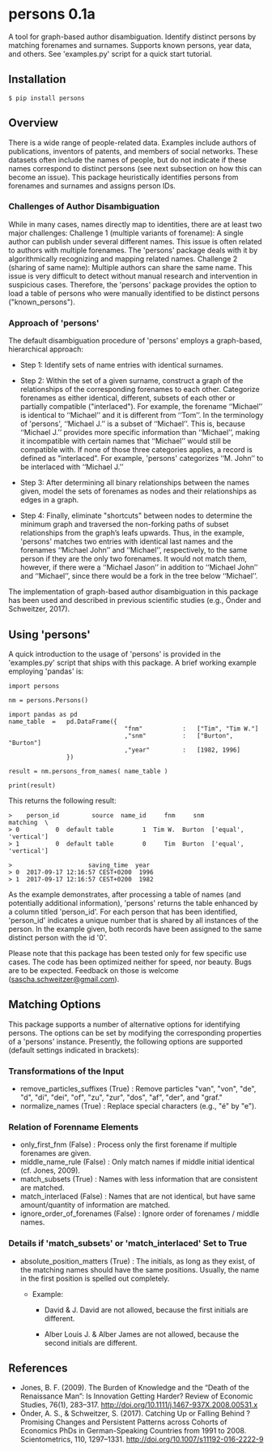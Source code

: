 # persons 0.1a
A tool for graph-based author disambiguation. Identify distinct persons by matching forenames and surnames. Supports known persons, year data, and others. See 'examples.py' script for a quick start tutorial.

## Installation

`$ pip install persons`

## Overview

There is a wide range of people-related data. Examples include authors of publications, inventors of patents, and members of social networks. These datasets often include the names of people, but do not indicate if these names correspond to distinct persons (see next subsection on how this can become an issue). This package heuristically identifies persons from forenames and surnames and assigns person IDs. 

### Challenges of Author Disambiguation

While in many cases, names directly map to identities, there are at least two major challenges: 
Challenge 1 (multiple variants of forename):
A single author can publish under several different names. This issue is often related to authors with multiple forenames. The 'persons' package deals with it by algorithmically recognizing and mapping related names.
Challenge 2 (sharing of same name):
Multiple authors can share the same name. This issue is very difficult to detect without manual research and intervention in suspicious cases. Therefore, the 'persons' package provides the option to load a table of persons who were manually identified to be distinct persons ("known_persons"). 

### Approach of 'persons'

The default disambiguation procedure of 'persons' employs a graph-based, hierarchical approach:

* Step 1: 
Identify sets of name entries with identical surnames. 

* Step 2: 
Within the set of a given surname, construct a graph of the relationships of the corresponding forenames to each other. Categorize forenames as either identical, different, subsets of each other or partially compatible ("interlaced"). For example, the forename ‘‘Michael’’ is identical to ‘‘Michael’’ and it is different from ‘‘Tom’’. In the terminology of 'persons', ‘‘Michael J.’’ is a subset of ‘‘Michael’’. This is, because ‘‘Michael J.’’ provides more specific information than ‘‘Michael’’, making it incompatible with certain names that ‘‘Michael’’ would still be compatible with. If none of those three categories applies, a record is defined as "interlaced". For example, 'persons' categorizes ‘‘M. John’’ to be interlaced with ‘‘Michael J.’’

* Step 3:
After determining all binary relationships between the names given, model the sets of forenames as nodes and their relationships as edges in a graph.

* Step 4:
Finally, eliminate "shortcuts" between nodes to determine the minimum graph and traversed the non-forking paths of subset relationships from the graph’s leafs upwards. Thus, in the example, 'persons' matches two entries with identical last names and the forenames ‘‘Michael John’’ and ‘‘Michael’’, respectively, to the same person if they are the only two forenames. It would not match them, however, if there were a ‘‘Michael Jason’’ in addition to ‘‘Michael John’’ and ‘‘Michael’’, since there would be a fork in the tree below ‘‘Michael’’.

The implementation of graph-based author disambiguation in this package has been used and described in previous scientific studies (e.g., Önder and Schweitzer, 2017).

## Using 'persons'

A quick introduction to the usage of 'persons' is provided in the 'examples.py' script that ships with this package. A brief working example employing 'pandas' is:

```
import persons

nm = persons.Persons()

import pandas as pd
name_table 	=	pd.DataFrame({
								"fnm" 			: 	["Tim", "Tim W."]
								,"snm" 			: 	["Burton", "Burton"]
								,"year" 		: 	[1982, 1996]
				})

result = nm.persons_from_names( name_table )

print(result)
```

This returns the following result:
```
>    person_id         source  name_id     fnm     snm               matching  \
> 0          0  default table        1  Tim W.  Burton  ['equal', 'vertical']   
> 1          0  default table        0     Tim  Burton  ['equal', 'vertical']   

>                     saving_time  year  
> 0  2017-09-17 12:16:57 CEST+0200  1996  
> 1  2017-09-17 12:16:57 CEST+0200  1982  
```

As the example demonstrates, after processing a table of names (and potentially additional information), 'persons' returns the table enhanced by a column titled 'person_id'. For each person that has been identified, 'person_id' indicates a unique number that is shared by all instances of the person. In the example given, both records have been assigned to the same distinct person with the id '0'.

Please note that this package has been tested only for few specific use cases. The code has been optimized neither for speed, nor beauty. Bugs are to be expected. Feedback on those is welcome (sascha.schweitzer@gmail.com). 

## Matching Options

This package supports a number of alternative options for identifying persons. The options can be set by modifying the corresponding properties of a 'persons' instance. Presently, the following options are supported (default settings indicated in brackets):

### Transformations of the Input

* remove_particles_suffixes (True) 			: Remove particles "van", "von", "de", "d", "di", "dei", "of", "zu", "zur", "dos", "af", "der", and "graf."
* normalize_names (True) 						: Replace special characters (e.g., "é" by "e").

### Relation of Forenname Elements

* only_first_fnm (False) 						: Process only the first forename if multiple forenames are given.
* middle_name_rule (False) 					: Only match names if middle initial identical (cf. Jones, 2009).
* match_subsets (True) 						: Names with less information that are consistent are matched.
* match_interlaced (False)					: Names that are not identical, but have same amount/quantity of information are matched.
* ignore_order_of_forenames (False)			: Ignore order of forenames / middle names.

### Details if 'match_subsets' or 'match_interlaced' Set to True

* absolute_position_matters (True) 			: The initials, as long as they exist, of the matching names should have the same positions. Usually, the name in the first position is spelled out completely.
	* Example:

		* David 				& J. David 			are not allowed, because the first initials are different.

		* Alber Louis J.    	& Alber James 		are not allowed, because the second initials are different.

## References

* Jones, B. F. (2009). The Burden of Knowledge and the “Death of the Renaissance Man”: Is Innovation Getting Harder? Review of Economic Studies, 76(1), 283–317. http://doi.org/10.1111/j.1467-937X.2008.00531.x
* Önder, A. S., & Schweitzer, S. (2017). Catching Up or Falling Behind ? Promising Changes and Persistent Patterns across Cohorts of Economics PhDs in German-Speaking Countries from 1991 to 2008. Scientometrics, 110, 1297–1331. http://doi.org/10.1007/s11192-016-2222-9
